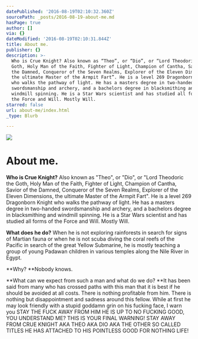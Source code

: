 ```yaml
---
datePublished: '2016-08-19T02:10:32.360Z'
sourcePath: _posts/2016-08-19-about-me.md
hasPage: true
author: []
via: {}
dateModified: '2016-08-19T02:10:31.844Z'
title: About me.
publisher: {}
description: >-
  Who is Crue Knight? Also known as “Theo”, or “Dio”, or “Lord Theodoric the
  Goth, Holy Man of the Faith, Fighter of Light, Champion of Cantha, Savior of
  the Damned, Conqueror of the Seven Realms, Explorer of the Eleven Dimensions,
  the ultimate Master of the Armpit Fart”. He is a level 269 Dragonborn Knight
  who walks the pathway of light. He has a masters degree in two-handed
  swordsmanship and archery, and a bachelors degree in blacksmithing and
  windmill spinning. He is a Star Wars scientist and has studied all forms of
  the Force and Will. Mostly Will.
starred: false
url: about-me/index.html
_type: Blurb

---
```

![](https://the-grid-user-content.s3-us-west-2.amazonaws.com/393ac559-7528-4f4b-998c-6b61b5b793b3.jpg)

# About me.

**Who is Crue Knight?** Also known as "Theo", or "Dio", or "Lord Theodoric the Goth, Holy Man of the Faith, Fighter of Light, Champion of Cantha, Savior of the Damned, Conqueror of the Seven Realms, Explorer of the Eleven Dimensions, the ultimate Master of the Armpit Fart". He is a level 269 Dragonborn Knight who walks the pathway of light. He has a masters degree in two-handed swordsmanship and archery, and a bachelors degree in blacksmithing and windmill spinning. He is a Star Wars scientist and has studied all forms of the Force and Will. Mostly Will.

**What does he do?** When he is not exploring rainforests in search for signs of Martian fauna or when he is not scuba diving the coral reefs of the Pacific in search of the great Yellow Submarine, he is mostly teaching a group of young Padawan children in various temples along the Nile River in Egypt.

**Why? **Nobody knows.

**What can we expect from such a man and what do we do? **It has been said from many who has crossed paths with this man that it is best if he should be avoided at all costs. There is nothing profitable from him. There is nothing but disappointment and sadness around this fellow. While at first he may look friendly with a stupid goddamn grin on his fucking face, I warn you STAY THE FUCK AWAY FROM HIM HE IS UP TO NO FUCKING GOOD, YOU UNDERSTAND ME? THIS IS YOUR FINAL WARNING! STAY AWAY FROM CRUE KNIGHT AKA THEO AKA DIO AKA THE OTHER SO CALLED TITLES HE HAS ATTACHED TO HIS POINTLESS GOOD FOR NOTHING LIFE!